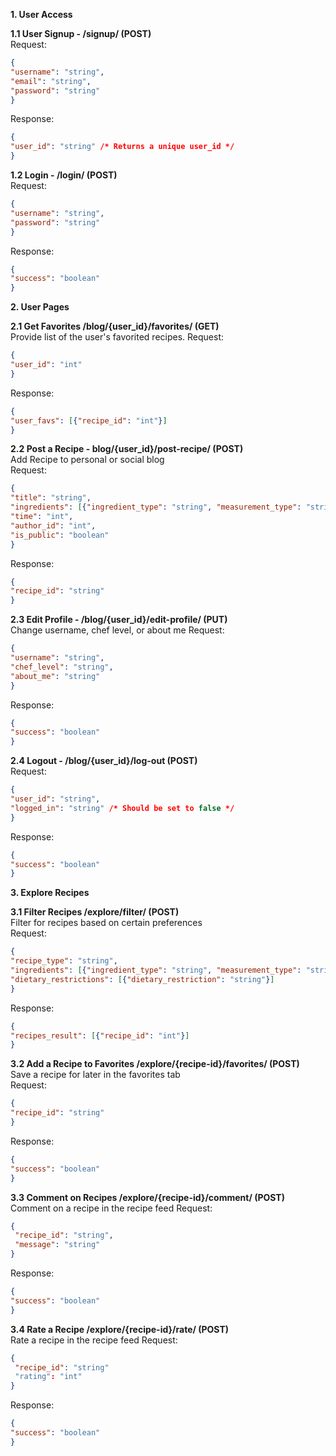 **1. User Access**  

**1.1 User Signup - /signup/ (POST)**  
   Request:  
   ```json
   {  
   "username": "string",  
   "email": "string",  
   "password": "string" 
   }
   ```
   Response:  
   ```json
   {  
   "user_id": "string" /* Returns a unique user_id */  
   }
   ```     
**1.2 Login - /login/ (POST)**  
   Request:  
   ```json
   {  
   "username": "string",  
   "password": "string"
   }
   ```
   Response:  
   ```json
   {  
   "success": "boolean"
   }
   ```
**2. User Pages**  

**2.1 Get Favorites /blog/{user_id}/favorites/ (GET)**  
   Provide list of the user's favorited recipes.
   Request:
   ```json
   {
   "user_id": "int"
   }
   ```
   Response:  
   ```json
   {
   "user_favs": [{"recipe_id": "int"}]
   }
   ```
**2.2 Post a Recipe - blog/{user_id}/post-recipe/ (POST)**  
   Add Recipe to personal or social blog  
   Request:  
   ```json
   {
   "title": "string", 
   "ingredients": [{"ingredient_type": "string", "measurement_type": "string", “quantity”: "int"}],  
   "time": "int",  
   "author_id": "int",  
   "is_public": "boolean" 
   }
   ```
   Response:
   ```json
   {
   "recipe_id": "string"
   }
   ```
**2.3 Edit Profile - /blog/{user_id}/edit-profile/ (PUT)**  
   Change username, chef level, or about me
   Request:  
   ```json
   {  
   "username": "string",  
   "chef_level": "string",  
   "about_me": "string"  
   }
   ```
   Response:  
   ```json
   {  
   "success": "boolean"  
   }
   ```
**2.4 Logout - /blog/{user_id}/log-out (POST)**  
   Request:  
   ```json
   {  
   "user_id": "string",  
   "logged_in": "string" /* Should be set to false */
   }
   ```
   Response:  
   ```json
   {  
   "success": "boolean"  
   }
   ```
**3. Explore Recipes**  

**3.1 Filter Recipes /explore/filter/ (POST)**  
   Filter for recipes based on certain preferences  
   Request:
   ```json
   {
   "recipe_type": "string",  
   "ingredients": [{"ingredient_type": "string", "measurement_type": "string", “quantity”: "int"}],  
   "dietary_restrictions": [{"dietary_restriction": "string"}]
   }
   ```
   Response:  
   ```json
   {  
   "recipes_result": [{"recipe_id": "int"}]
   }
   ```
**3.2 Add a Recipe to Favorites /explore/{recipe-id}/favorites/ (POST)**  
   Save a recipe for later in the favorites tab  
   Request:  
   ```json
   {  
   "recipe_id": "string"
   }
   ```
   Response:  
   ```json
   {  
   "success": "boolean"
   }
   ```
**3.3 Comment on Recipes /explore/{recipe-id}/comment/ (POST)**  
   Comment on a recipe in the recipe feed 
   Request:  
   ```json
   {  
    "recipe_id": "string",
    "message": "string" 
   }
   ```
   Response:  
   ```json
   {  
   "success": "boolean" 
   }
   ```

**3.4 Rate a Recipe /explore/{recipe-id}/rate/ (POST)**  
   Rate a recipe in the recipe feed 
   Request:  
   ```json
   {  
    "recipe_id": "string"
    "rating": "int" 
   }
   ```
   Response:  
   ```json
   {  
   "success": "boolean"
   }
   ```





        
